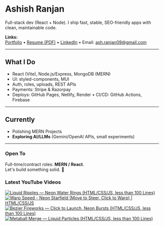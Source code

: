 # Ashish Ranjan

Full-stack dev (React + Node). I ship fast, stable, SEO-friendly apps with clean, maintainable code.

**Links:**  
[Portfolio](https://www.ashishranjan.net) • 
[Resume (PDF)](https://github.com/a2rp/resume/releases/latest/download/Ashish_Ranjan_Resume.pdf) • 
[LinkedIn](https://www.linkedin.com/in/aashishranjan/) • 
Email: ash.ranjan09@gmail.com

---

## What I Do
- React (Vite), Node.js/Express, MongoDB (MERN)
- UI: styled-components, MUI
- Auth, roles, uploads, REST APIs
- Payments: Stripe & Razorpay
- Deploys: GitHub Pages, Netlify, Render • CI/CD: GitHub Actions, Firebase

---

## Currently
- Polishing MERN Projects
- **Exploring AI/LLMs** (Gemini/OpenAI APIs, small experiments)

---

### Open To
Full-time/contract roles: **MERN / React**.  
Let's build something solid. 🚀

### Latest YouTube Videos
<p align="left">

<!-- BEGIN YOUTUBE-CARDS -->
[![Liquid Ripples — Neon Water Rings (HTML/CSS/JS, less than 100 Lines)](https://ytcards.demolab.com/?id=VQq7-VcV-ms&title=Liquid+Ripples+%E2%80%94+Neon+Water+Rings+%28HTML%2FCSS%2FJS%2C+less+than+100+Lines%29&lang=en&timestamp=1760922932&background_color=%230d1117&title_color=%23ffffff&stats_color=%23b3b3b3&max_title_lines=2&width=360&border_radius=10 "Liquid Ripples — Neon Water Rings (HTML/CSS/JS, less than 100 Lines)")](https://www.youtube.com/shorts/VQq7-VcV-ms)
[![Warp Speed - Neon Starfield (Move to Steer, Click to Warp) | HTML/CSS/JS](https://ytcards.demolab.com/?id=42dkqXVLQjY&title=Warp+Speed+-+Neon+Starfield+%28Move+to+Steer%2C+Click+to+Warp%29+%7C+HTML%2FCSS%2FJS&lang=en&timestamp=1760921756&background_color=%230d1117&title_color=%23ffffff&stats_color=%23b3b3b3&max_title_lines=2&width=360&border_radius=10 "Warp Speed - Neon Starfield (Move to Steer, Click to Warp) | HTML/CSS/JS")](https://www.youtube.com/shorts/42dkqXVLQjY)
[![Bezier Fireworks — Click to Launch, Neon Bursts (HTML/CSS/JS, less than 100 Lines)](https://ytcards.demolab.com/?id=egZ5p_5Wu08&title=Bezier+Fireworks+%E2%80%94+Click+to+Launch%2C+Neon+Bursts+%28HTML%2FCSS%2FJS%2C+less+than+100+Lines%29&lang=en&timestamp=1760921099&background_color=%230d1117&title_color=%23ffffff&stats_color=%23b3b3b3&max_title_lines=2&width=360&border_radius=10 "Bezier Fireworks — Click to Launch, Neon Bursts (HTML/CSS/JS, less than 100 Lines)")](https://www.youtube.com/shorts/egZ5p_5Wu08)
[![Metaball Merge — Liquid Particles (HTML/CSS/JS, less than 100 Lines)](https://ytcards.demolab.com/?id=Q0tIES3H6Cc&title=Metaball+Merge+%E2%80%94+Liquid+Particles+%28HTML%2FCSS%2FJS%2C+less+than+100+Lines%29&lang=en&timestamp=1760919762&background_color=%230d1117&title_color=%23ffffff&stats_color=%23b3b3b3&max_title_lines=2&width=360&border_radius=10 "Metaball Merge — Liquid Particles (HTML/CSS/JS, less than 100 Lines)")](https://www.youtube.com/shorts/Q0tIES3H6Cc)
<!-- END YOUTUBE-CARDS -->

</p>
